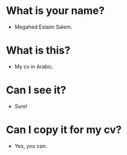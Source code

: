 # What is your name?
- Megahed Eslaim Salem.

# What is this?
- My cv in Arabic.

# Can I see it?
- Sure!

# Can I copy it for my cv?
- Yes, you can.
